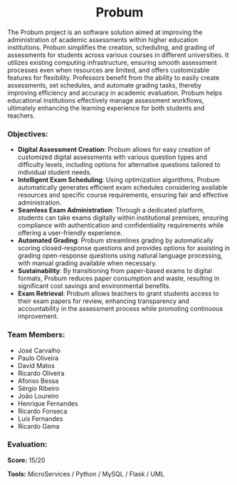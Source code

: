 <div align="center">
  
# Probum

</div>

The Probum project is an software solution aimed at improving the administration of academic assessments within higher education institutions. Probum simplifies the creation, scheduling, and grading of assessments for students across various courses in different universities. It utilizes existing computing infrastructure, ensuring smooth assessment processes even when resources are limited, and offers customizable features for flexibility. Professors benefit from the ability to easily create assessments, set schedules, and automate grading tasks, thereby improving efficiency and accuracy in academic evaluation. Probum helps educational institutions effectively manage assessment workflows, ultimately enhancing the learning experience for both students and teachers.

<h3>Objectives:</h3>

- **Digital Assessment Creation**: Probum allows for easy creation of customized digital assessments with various question types and difficulty levels, including options for alternative questions tailored to individual student needs.
- **Intelligent Exam Scheduling**: Using optimization algorithms, Probum automatically generates efficient exam schedules considering available resources and specific course requirements, ensuring fair and effective administration.
- **Seamless Exam Administration**: Through a dedicated platform, students can take exams digitally within institutional premises, ensuring compliance with authentication and confidentiality requirements while offering a user-friendly experience.
- **Automated Grading**: Probum streamlines grading by automatically scoring closed-response questions and provides options for assisting in grading open-response questions using natural language processing, with manual grading available when necessary.
- **Sustainability**: By transitioning from paper-based exams to digital formats, Probum reduces paper consumption and waste, resulting in significant cost savings and environmental benefits.
- **Exam Retrieval**: Probum allows teachers to grant students access to their exam papers for review, enhancing transparency and accountability in the assessment process while promoting continuous improvement.

<h3>Team Members:</h3>

-  José Carvalho 
-  Paulo Oliveira
-  David Matos
-  Ricardo Oliveira
-  Afonso Bessa
-  Sérgio Ribeiro
-  João Loureiro
-  Henrique Fernandes
-  Ricardo Fonseca
-  Luís Fernandes
-  Ricardo Gama

<div style="flex: 1;">
  <h3>Evaluation:</h3>
  <p><strong>Score:</strong> 15/20</p>
  <p><strong>Tools:</strong> MicroServices / Python / MySQL / Flask / UML </p>
</div>


